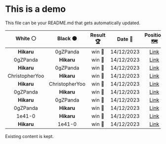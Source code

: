 # This is a demo

This file can be your README.md that gets automatically updated.

<!--START_SECTION:chessStats-->
<!-- Automatically generated with https://github.com/Balastrong/chess-stats-action -->

| White ⚪ | Black ⚫ | Result 🏆 | Date 📅 | Position 🗺️ |
|:---:|:---:|:---:|:---:|:---:|
| **Hikaru** | 0gZPanda | win 🥇 | 14/12/2023 | <a href="http://www.ee.unb.ca/cgi-bin/tervo/fen.pl?select=r3rk2/5pbQ/p1n1p1pB/1p1qN3/2pP2P1/2P5/PP2RP2/6KR b - -">Link</a> |
| 0gZPanda | **Hikaru** | win 🥇 | 14/12/2023 | <a href="http://www.ee.unb.ca/cgi-bin/tervo/fen.pl?select=8/5ppk/5n1p/5P2/B3p3/6QP/5bPK/2B1q3 w - -">Link</a> |
| **Hikaru** | 0gZPanda | win 🥇 | 14/12/2023 | <a href="http://www.ee.unb.ca/cgi-bin/tervo/fen.pl?select=7r/kp6/1b6/3p4/5P2/P2N2P1/P1R3KP/8 b - -">Link</a> |
| ChristopherYoo | **Hikaru** | win 🥇 | 14/12/2023 | <a href="http://www.ee.unb.ca/cgi-bin/tervo/fen.pl?select=3b4/3P4/1p5p/p6P/P1k2P2/8/2K5/8 w - -">Link</a> |
| **Hikaru** | ChristopherYoo | win 🥇 | 14/12/2023 | <a href="http://www.ee.unb.ca/cgi-bin/tervo/fen.pl?select=8/4Kpk1/4p3/4Pp2/2r2P2/8/7R/8 b - -">Link</a> |
| 0gZPanda | **Hikaru** | win 🥇 | 14/12/2023 | <a href="http://www.ee.unb.ca/cgi-bin/tervo/fen.pl?select=6k1/4pp1p/R2p2p1/8/P2Pn1P1/4bN1P/2r3K1/5B2 w - -">Link</a> |
| **Hikaru** | 0gZPanda | win 🥇 | 14/12/2023 | <a href="http://www.ee.unb.ca/cgi-bin/tervo/fen.pl?select=3r2k1/2p5/5rpQ/1P2p2p/P1Rn4/6P1/5PKP/3R4 b - -">Link</a> |
| 0gZPanda | **Hikaru** | win 🥇 | 14/12/2023 | <a href="http://www.ee.unb.ca/cgi-bin/tervo/fen.pl?select=r2qr1k1/pp3ppp/2n2n2/2p5/5Nb1/1PNPb1P1/PBPQ2BP/R4R1K w - -">Link</a> |
| 1e41-0 | **Hikaru** | win 🥇 | 14/12/2023 | <a href="http://www.ee.unb.ca/cgi-bin/tervo/fen.pl?select=5k2/5p2/6n1/5pPp/3K4/8/7B/8 w - -">Link</a> |
| **Hikaru** | 1e41-0 | win 🥇 | 14/12/2023 | <a href="http://www.ee.unb.ca/cgi-bin/tervo/fen.pl?select=k7/1p6/rB6/P2p4/6p1/4P1N1/5PK1/8 b - -">Link</a> |

<!--END_SECTION:chessStats-->

Existing content is kept.
